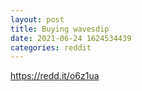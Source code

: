 ```yaml
--- 
layout: post 
title: Buying wavesdip 
date: 2021-06-24 1624534439 
categories: reddit 
--- 
```

https://redd.it/o6z1ua